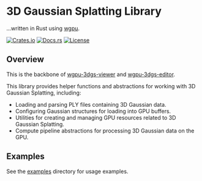 # 3D Gaussian Splatting Library

...written in Rust using [wgpu](https://wgpu.rs/).

[![Crates.io](https://img.shields.io/crates/v/wgpu-3dgs-core)](https://crates.io/crates/wgpu-3dgs-core) [![Docs.rs](https://img.shields.io/docsrs/wgpu-3dgs-core)](https://docs.rs/wgpu-3dgs-core/latest/wgpu_3dgs_core) [![License](https://img.shields.io/github/license/lioqing/wgpu-3dgs-core)](./LICENSE)

## Overview

This is the backbone of [wgpu-3dgs-viewer](https://crates.io/crates/wgpu-3dgs-viewer) and [wgpu-3dgs-editor](https://crates.io/crates/wgpu-3dgs-editor).

This library provides helper functions and abstractions for working with 3D Gaussian Splatting, including:
- Loading and parsing PLY files containing 3D Gaussian data.
- Configuring Gaussian structures for loading into GPU buffers.
- Utilities for creating and managing GPU resources related to 3D Gaussian Splatting.
- Compute pipeline abstractions for processing 3D Gaussian data on the GPU.

## Examples

See the [examples](./examples) directory for usage examples.